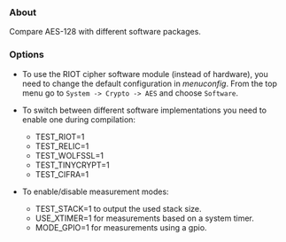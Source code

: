 ### About
Compare AES-128 with different software packages.

### Options
- To use the RIOT cipher software module (instead of hardware), you need to change the default configuration in *menuconfig*. From the top menu go to `System -> Crypto -> AES` and choose `Software`.

- To switch between different software implementations you need to enable one during compilation:
  - TEST_RIOT=1
  - TEST_RELIC=1
  - TEST_WOLFSSL=1
  - TEST_TINYCRYPT=1
  - TEST_CIFRA=1

- To enable/disable measurement modes:
  - TEST_STACK=1 to output the used stack size.
  - USE_XTIMER=1 for measurements based on a system timer.
  - MODE_GPIO=1 for measurements using a gpio.